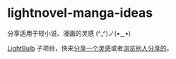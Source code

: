 # lightnovel-manga-ideas

分享适用于轻小说、漫画的灵感 (^_^)ノ(•‿•)

[LightBulb](https://github.com/LightBulb/LightBulb) 子项目，快来[分享一个灵感](https://github.com/LightBulb/lightnovel-manga-ideas/issues/new)或者[浏览别人分享的](https://github.com/LightBulb/lightnovel-manga-ideas/issues)。
